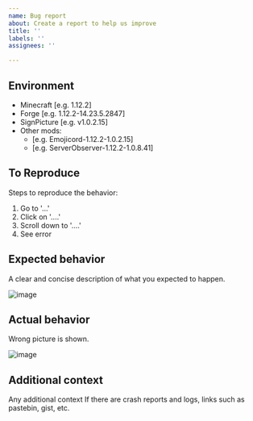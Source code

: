 ```yaml
---
name: Bug report
about: Create a report to help us improve
title: ''
labels: ''
assignees: ''

---
```


## Environment
- Minecraft [e.g. 1.12.2]
- Forge [e.g. 1.12.2-14.23.5.2847]
- SignPicture [e.g. v1.0.2.15]
- Other mods:
  - [e.g. Emojicord-1.12.2-1.0.2.15]
  - [e.g. ServerObserver-1.12.2-1.0.8.41]

## To Reproduce
Steps to reproduce the behavior:
1. Go to '...'
2. Click on '....'
3. Scroll down to '....'
4. See error

## Expected behavior
A clear and concise description of what you expected to happen.

![image](https://user-images.githubusercontent.com/49341894/67649200-71613380-f97b-11e9-8537-949c45616319.png)

## Actual behavior
Wrong picture is shown.

![image](https://user-images.githubusercontent.com/49341894/67649213-7e7e2280-f97b-11e9-8ee6-dfa8fc98649b.png)

## Additional context
Any additional context
If there are crash reports and logs, links such as pastebin, gist, etc.
